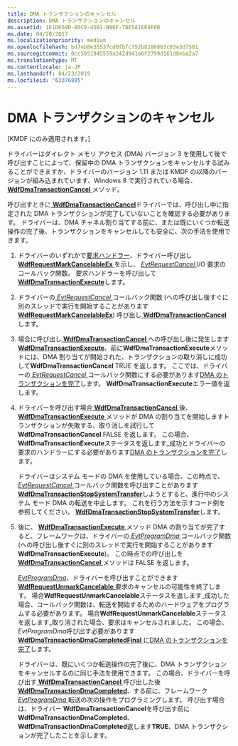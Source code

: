 ```yaml
---
title: DMA トランザクションのキャンセル
description: DMA トランザクションのキャンセル
ms.assetid: 1E1D659D-80C9-45B1-B96F-78E5A1EE4F6B
ms.date: 04/20/2017
ms.localizationpriority: medium
ms.openlocfilehash: bd7eb8e35537cd0fbfc752b8286863c03e3d7501
ms.sourcegitcommit: 0cc5051945559a242d941a6f2799d161d8eba2a7
ms.translationtype: MT
ms.contentlocale: ja-JP
ms.lasthandoff: 04/23/2019
ms.locfileid: "63376895"
---
```

# <a name="canceling-dma-transactions"></a>DMA トランザクションのキャンセル


\[KMDF にのみ適用されます。\]

ドライバーはダイレクト メモリ アクセス (DMA) バージョン 3 を使用して後で呼び出すことによって、保留中の DMA トランザクションをキャンセルする試みることができますか、ドライバーのバージョン 1.11 または KMDF の以降のバージョンが組み込まれています、Windows 8 で実行されている場合、 [ **WdfDmaTransactionCancel** ](https://msdn.microsoft.com/library/windows/hardware/hh451127)メソッド。

呼び出すときに[ **WdfDmaTransactionCancel**](https://msdn.microsoft.com/library/windows/hardware/hh451127)ドライバーでは、呼び出し中に指定された DMA トランザクションが完了していないことを確認する必要があります。 ドライバーは、DMA チャネル割り当てする前に、または既にいくつか転送操作の完了後、トランザクションをキャンセルしても安全に、次の手法を使用できます。

1.  ドライバーのいずれかで[要求ハンドラー](request-handlers.md)、ドライバー呼び出し[ **WdfRequestMarkCancelableEx** ](https://msdn.microsoft.com/library/windows/hardware/ff549984)を示し、 [ *EvtRequestCancel* ](https://msdn.microsoft.com/library/windows/hardware/ff541817) I/O 要求のコールバック関数。 要求ハンドラーを呼び出して[ **WdfDmaTransactionExecute**](https://msdn.microsoft.com/library/windows/hardware/ff547062)します。
2.  ドライバーの[ *EvtRequestCancel* ](https://msdn.microsoft.com/library/windows/hardware/ff541817)コールバック関数 (への呼び出し後すぐに別のスレッドで実行を開始することがあります[ **WdfRequestMarkCancelableEx**](https://msdn.microsoft.com/library/windows/hardware/ff549984)) 呼び出し[ **WdfDmaTransactionCancel**](https://msdn.microsoft.com/library/windows/hardware/hh451127)します。
3.  場合に呼び出し[ **WdfDmaTransactionCancel** ](https://msdn.microsoft.com/library/windows/hardware/hh451127)への呼び出し後に発生します[ **WdfDmaTransactionExecute**](https://msdn.microsoft.com/library/windows/hardware/ff547062)、前に**WdfDmaTransactionExecute**メソッドには、DMA 割り当てが開始された、トランザクションの取り消しに成功して**WdfDmaTransactionCancel** TRUE を返します。 ここでは、ドライバーの[ *EvtRequestCancel* ](https://msdn.microsoft.com/library/windows/hardware/ff541817)コールバック関数にする必要があります[DMA のトランザクションを完了](completing-a-dma-transaction.md)します。 **WdfDmaTransactionExecute**エラー値を返します。
4.  ドライバーを呼び出す場合[ **WdfDmaTransactionCancel** ](https://msdn.microsoft.com/library/windows/hardware/hh451127)後、 [ **WdfDmaTransactionExecute** ](https://msdn.microsoft.com/library/windows/hardware/ff547062)メソッドが DMA の割り当てを開始しますトランザクションが失敗する、取り消しを試行して**WdfDmaTransactionCancel** FALSE を返します。 この場合、 **WdfDmaTransactionExecute**ステータスを返します\_成功とドライバーの要求のハンドラーにする必要があります[DMA のトランザクションを完了](completing-a-dma-transaction.md)します。

    ドライバーはシステム モードの DMA を使用している場合、この時点で、 [ *EvtRequestCancel* ](https://msdn.microsoft.com/library/windows/hardware/ff541817)コールバック関数を呼び出すことがあります[ **WdfDmaTransactionStopSystemTransfer**](https://msdn.microsoft.com/library/windows/hardware/hh439264)しようとすると、進行中のシステム モード DMA の転送を中止します。 これを行う方法を示すコード例を参照してください。 [ **WdfDmaTransactionStopSystemTransfer**](https://msdn.microsoft.com/library/windows/hardware/hh439264)します。

5.  後に、 [ **WdfDmaTransactionExecute** ](https://msdn.microsoft.com/library/windows/hardware/ff547062)メソッド DMA の割り当てが完了すると、フレームワークは、ドライバーの[ *EvtProgramDma* ](https://msdn.microsoft.com/library/windows/hardware/ff541816)コールバック関数 (への呼び出し後すぐに別のスレッドで実行を開始することがあります**WdfDmaTransactionExecute**)。 この時点での呼び出しを[ **WdfDmaTransactionCancel** ](https://msdn.microsoft.com/library/windows/hardware/hh451127)メソッドは FALSE を返します。

    [ *EvtProgramDma*](https://msdn.microsoft.com/library/windows/hardware/ff541816)、ドライバーを呼び出すことができます[ **WdfRequestUnmarkCancelable** ](https://msdn.microsoft.com/library/windows/hardware/ff550035)要求のキャンセルの可能性を終了します。 場合**WdfRequestUnmarkCancelable**ステータスを返します\_成功した場合、コールバック関数は、転送を開始するためのハードウェアをプログラムする必要があります。 場合**WdfRequestUnmarkCancelable**ステータスを返します\_取り消された場合、要求はキャンセルされました。 この場合、 *EvtProgramDma*呼び出す必要があります[ **WdfDmaTransactionDmaCompletedFinal** ](https://msdn.microsoft.com/library/windows/hardware/ff547049)に[DMA のトランザクションを完了](completing-a-dma-transaction.md)します。

    ドライバーは、既にいくつか転送操作の完了後に、DMA トランザクションをキャンセルするのに同じ手法を使用できます。 この場合、ドライバーを呼び出す[ **WdfDmaTransactionCancel** ](https://msdn.microsoft.com/library/windows/hardware/hh451127)呼び出した後[ **WdfDmaTransactionDmaCompleted**](https://msdn.microsoft.com/library/windows/hardware/ff547039)、する前に、フレームワーク[ *EvtProgramDma* ](https://msdn.microsoft.com/library/windows/hardware/ff541816)転送の次の操作をプログラミングします。 呼び出す場合は、ドライバー **WdfDmaTransactionCancel**を呼び出す前に**WdfDmaTransactionDmaCompleted**、 **WdfDmaTransactionDmaCompleted**返します**TRUE**、DMA トランザクションが完了したことを示します。

 

 





